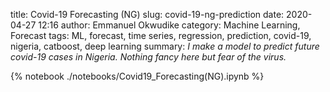 title: Covid-19 Forecasting (NG)
slug: covid-19-ng-prediction
date: 2020-04-27 12:16
author: Emmanuel Okwudike
category: Machine Learning, Forecast
tags: ML, forecast, time series, regression, prediction, covid-19, nigeria, catboost, deep learning
summary: _I make a model to predict future covid-19 cases in Nigeria. Nothing fancy here but fear of the virus._

{% notebook ./notebooks/Covid19_Forecasting(NG).ipynb %}
